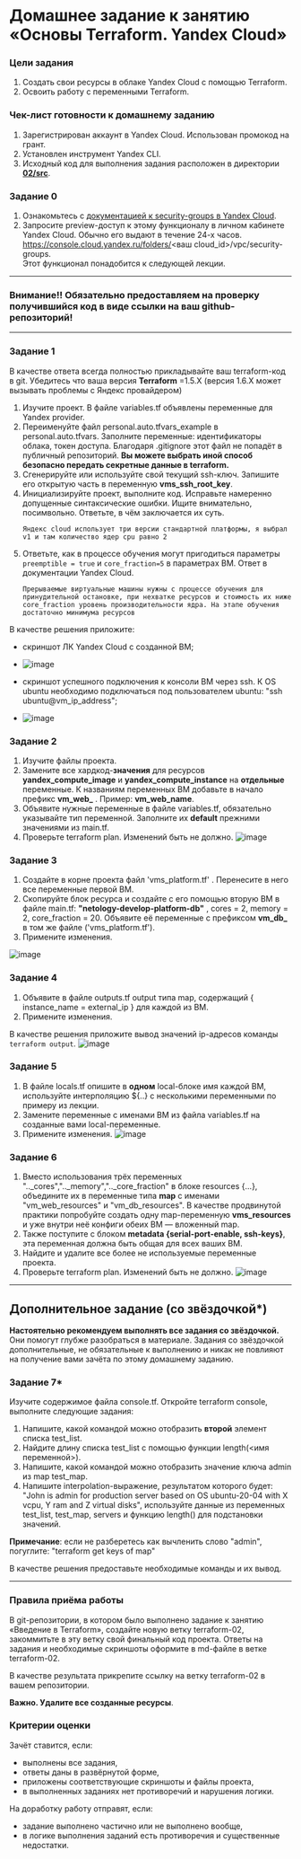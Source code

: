 # Домашнее задание к занятию «Основы Terraform. Yandex Cloud»

### Цели задания

1. Создать свои ресурсы в облаке Yandex Cloud с помощью Terraform.
2. Освоить работу с переменными Terraform.


### Чек-лист готовности к домашнему заданию

1. Зарегистрирован аккаунт в Yandex Cloud. Использован промокод на грант.
2. Установлен инструмент Yandex CLI.
3. Исходный код для выполнения задания расположен в директории [**02/src**](https://github.com/netology-code/ter-homeworks/tree/main/02/src).


### Задание 0

1. Ознакомьтесь с [документацией к security-groups в Yandex Cloud](https://cloud.yandex.ru/docs/vpc/concepts/security-groups?from=int-console-help-center-or-nav).
2. Запросите preview-доступ к этому функционалу в личном кабинете Yandex Cloud. Обычно его выдают в течение 24-х часов.
https://console.cloud.yandex.ru/folders/<ваш cloud_id>/vpc/security-groups.   
Этот функционал понадобится к следующей лекции. 

------
### Внимание!! Обязательно предоставляем на проверку получившийся код в виде ссылки на ваш github-репозиторий!
------

### Задание 1
В качестве ответа всегда полностью прикладывайте ваш terraform-код в git.  Убедитесь что ваша версия **Terraform** =1.5.Х (версия 1.6.Х может вызывать проблемы с Яндекс провайдером) 

1. Изучите проект. В файле variables.tf объявлены переменные для Yandex provider.
2. Переименуйте файл personal.auto.tfvars_example в personal.auto.tfvars. Заполните переменные: идентификаторы облака, токен доступа. Благодаря .gitignore этот файл не попадёт в публичный репозиторий. **Вы можете выбрать иной способ безопасно передать секретные данные в terraform.**
3. Сгенерируйте или используйте свой текущий ssh-ключ. Запишите его открытую часть в переменную **vms_ssh_root_key**.
4. Инициализируйте проект, выполните код. Исправьте намеренно допущенные синтаксические ошибки. Ищите внимательно, посимвольно. Ответьте, в чём заключается их суть.
   ```
   Яндекс cloud использует три версии стандартной платформы, я выбрал v1 и там количество ядер cpu равно 2
   ```
6. Ответьте, как в процессе обучения могут пригодиться параметры ```preemptible = true``` и ```core_fraction=5``` в параметрах ВМ. Ответ в документации Yandex Cloud.
   ```
   Прерываемые виртуальные машины нужны с процессе обучения для принудительной остановке, при нехватке ресурсов и стоимость их ниже
   core_fraction уровень производительности ядра. На этапе обучения достаточно минимума ресурсов
   ```

В качестве решения приложите:

- скриншот ЛК Yandex Cloud с созданной ВМ;
- ![image](https://github.com/lechuk1981/Netology_devops/assets/5323690/ced7b738-ce9c-472b-abd8-fbf1cce7c6dd)

- скриншот успешного подключения к консоли ВМ через ssh. К OS ubuntu необходимо подключаться под пользователем ubuntu: "ssh ubuntu@vm_ip_address";
- ![image](https://github.com/lechuk1981/Netology_devops/assets/5323690/8340d27c-70bb-4960-bb31-839fe173729f)



### Задание 2

1. Изучите файлы проекта.
2. Замените все хардкод-**значения** для ресурсов **yandex_compute_image** и **yandex_compute_instance** на **отдельные** переменные. К названиям переменных ВМ добавьте в начало префикс **vm_web_** .  Пример: **vm_web_name**.
2. Объявите нужные переменные в файле variables.tf, обязательно указывайте тип переменной. Заполните их **default** прежними значениями из main.tf. 
3. Проверьте terraform plan. Изменений быть не должно.
      ![image](https://github.com/lechuk1981/Netology_devops/assets/5323690/88157c3f-01c5-4dd9-8883-23b44c125d67)



### Задание 3

1. Создайте в корне проекта файл 'vms_platform.tf' . Перенесите в него все переменные первой ВМ.
2. Скопируйте блок ресурса и создайте с его помощью вторую ВМ в файле main.tf: **"netology-develop-platform-db"** ,  cores  = 2, memory = 2, core_fraction = 20. Объявите её переменные с префиксом **vm_db_** в том же файле ('vms_platform.tf').
3. Примените изменения.

![image](https://github.com/lechuk1981/Netology_devops/assets/5323690/a8f39e30-82ea-4514-b01c-0e15cec16136)


### Задание 4

1. Объявите в файле outputs.tf output типа map, содержащий { instance_name = external_ip } для каждой из ВМ.
2. Примените изменения.

В качестве решения приложите вывод значений ip-адресов команды ```terraform output```.
![image](https://github.com/lechuk1981/Netology_devops/assets/5323690/29df32e2-9ddc-4632-b9ef-ade948d34291)




### Задание 5

1. В файле locals.tf опишите в **одном** local-блоке имя каждой ВМ, используйте интерполяцию ${..} с несколькими переменными по примеру из лекции.
2. Замените переменные с именами ВМ из файла variables.tf на созданные вами local-переменные.
3. Примените изменения.
      ![image](https://github.com/lechuk1981/Netology_devops/assets/5323690/a1e529e0-d80f-4682-8945-88e6e2000a19)



### Задание 6

1. Вместо использования трёх переменных  ".._cores",".._memory",".._core_fraction" в блоке  resources {...}, объедините их в переменные типа **map** с именами "vm_web_resources" и "vm_db_resources". В качестве продвинутой практики попробуйте создать одну map-переменную **vms_resources** и уже внутри неё конфиги обеих ВМ — вложенный map.
2. Также поступите с блоком **metadata {serial-port-enable, ssh-keys}**, эта переменная должна быть общая для всех ваших ВМ.
3. Найдите и удалите все более не используемые переменные проекта.
4. Проверьте terraform plan. Изменений быть не должно.
      ![image](https://github.com/lechuk1981/Netology_devops/assets/5323690/8a10db11-59f1-4ce7-aadc-b416726c4f52)



------

## Дополнительное задание (со звёздочкой*)

**Настоятельно рекомендуем выполнять все задания со звёздочкой.**   
Они помогут глубже разобраться в материале. Задания со звёздочкой дополнительные, не обязательные к выполнению и никак не повлияют на получение вами зачёта по этому домашнему заданию. 

### Задание 7*

Изучите содержимое файла console.tf. Откройте terraform console, выполните следующие задания: 

1. Напишите, какой командой можно отобразить **второй** элемент списка test_list.
2. Найдите длину списка test_list с помощью функции length(<имя переменной>).
3. Напишите, какой командой можно отобразить значение ключа admin из map test_map.
4. Напишите interpolation-выражение, результатом которого будет: "John is admin for production server based on OS ubuntu-20-04 with X vcpu, Y ram and Z virtual disks", используйте данные из переменных test_list, test_map, servers и функцию length() для подстановки значений.

**Примечание**: если не разберетесь как вычленить слово "admin", погуглите: "terraform get keys of map"

В качестве решения предоставьте необходимые команды и их вывод.

------
### Правила приёма работы

В git-репозитории, в котором было выполнено задание к занятию «Введение в Terraform», создайте новую ветку terraform-02, закоммитьте в эту ветку свой финальный код проекта. Ответы на задания и необходимые скриншоты оформите в md-файле в ветке terraform-02.

В качестве результата прикрепите ссылку на ветку terraform-02 в вашем репозитории.

**Важно. Удалите все созданные ресурсы**.


### Критерии оценки

Зачёт ставится, если:

* выполнены все задания,
* ответы даны в развёрнутой форме,
* приложены соответствующие скриншоты и файлы проекта,
* в выполненных заданиях нет противоречий и нарушения логики.

На доработку работу отправят, если:

* задание выполнено частично или не выполнено вообще,
* в логике выполнения заданий есть противоречия и существенные недостатки. 
